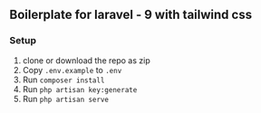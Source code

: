 ## Boilerplate for laravel - 9 with tailwind css

### Setup
1. clone or download the repo as zip
2. Copy ``.env.example`` to ``.env``
3. Run ``composer install``
4. Run ``php artisan key:generate``
5. Run ``php artisan serve``